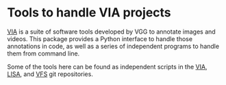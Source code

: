 # Tools to handle VIA projects

[VIA](https://www.robots.ox.ac.uk/~vgg/software/via/) is a suite of
software tools developed by VGG to annotate images and videos.  This
package provides a Python interface to handle those annotations in
code, as well as a series of independent programs to handle them from
command line.

Some of the tools here can be found as independent scripts in the
[VIA](https://gitlab.com/vgg/via/),
[LISA](https://gitlab.com/vgg/lisa/), and
[VFS](https://gitlab.com/vgg/vfs/) git repositories.
